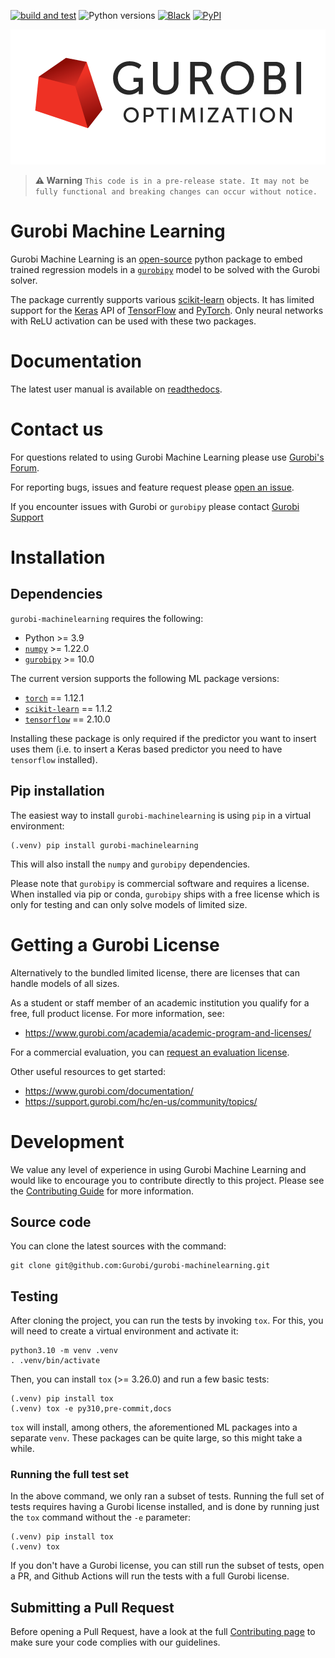 [![build and test](https://github.com/Gurobi/gurobi-machinelearning/actions/workflows/push.yml/badge.svg)](https://github.com/Gurobi/gurobi-machinelearning/actions/workflows/push.yml)
![Python versions](https://img.shields.io/badge/python-3.9%20|%203.10-blue)
[![Black](https://img.shields.io/badge/code%20style-black-000000.svg)](https://github.com/psf/black)
[![PyPI](https://img.shields.io/pypi/v/gurobipy)](https://pypi.org/project/gurobipy)

![Gurobi](docs/source/_static/image8.png)


> **⚠ Warning**
> ```This code is in a pre-release state. It may not be fully functional and breaking changes can occur without notice.```

# Gurobi Machine Learning

Gurobi Machine Learning is an [open-source](https://gurobi-optimization-gurobi-machine-learning.readthedocs-hosted.com/en/latest/meta-license.html) python package to embed trained regression models in a [`gurobipy`](https://pypi.org/project/gurobipy/) model to be solved with the Gurobi solver.

The package currently supports various [scikit-learn](https://scikit-learn.org/stable/) objects. It has limited support for the [Keras](https://keras.io/) API of [TensorFlow](https://www.tensorflow.org/) and [PyTorch](https://pytorch.org/). Only neural networks with ReLU activation can be used with these two packages.

# Documentation

The latest user manual is available on [readthedocs](https://gurobi-machinelearning.readthedocs.io/en/stable/).

# Contact us

For questions related to using Gurobi Machine Learning please use [Gurobi's Forum](https://support.gurobi.com/hc/en-us/community/topics).

For reporting bugs, issues and feature request please
[open an issue](https://github.com/Gurobi/gurobi-machinelearning/issues).

If you encounter issues with Gurobi or ``gurobipy`` please contact
[Gurobi Support](https://support.gurobi.com/hc/en-us)

# Installation

## Dependencies

`gurobi-machinelearning` requires the following:
- Python >= 3.9
- [`numpy`](https://pypi.org/project/numpy/) >= 1.22.0
- [`gurobipy`](https://pypi.org/project/gurobipy/) >= 10.0

The current version supports the following ML package versions:
- [`torch`](https://pypi.org/project/torch/1.12.1/) == 1.12.1
- [`scikit-learn`](https://pypi.org/project/scikit-learn/1.1.2/) == 1.1.2
- [`tensorflow`](https://pypi.org/project/tensorflow/2.10.0/) == 2.10.0

Installing these package is only required if the predictor you want to insert uses them
(i.e. to insert a Keras based predictor you need to have `tensorflow` installed).

## Pip installation

The easiest way to install `gurobi-machinelearning` is using `pip` in a virtual environment:
```shell
(.venv) pip install gurobi-machinelearning
```
This will also install the `numpy` and `gurobipy` dependencies.

Please note that `gurobipy` is commercial software and requires a license. When installed via pip or conda,
`gurobipy` ships with a free license which is only for testing and can only solve models of limited size.

# Getting a Gurobi License
Alternatively to the bundled limited license, there are licenses that can handle models of all sizes.

As a student or staff member of an academic institution you qualify for a free, full product license.
For more information, see:

* https://www.gurobi.com/academia/academic-program-and-licenses/

For a commercial evaluation, you can
[request an evaluation license](https://www.gurobi.com/free-trial/?utm_source=internal&utm_medium=documentation&utm_campaign=fy21_pipinstall_eval_pypipointer&utm_content=c_na&utm_term=pypi).

Other useful resources to get started:
* https://www.gurobi.com/documentation/
* https://support.gurobi.com/hc/en-us/community/topics/

# Development
We value any level of experience in using Gurobi Machine Learning and would like to encourage you to
contribute directly to this project. Please see the [Contributing Guide](CONTRIBUTING.md) for more information.

## Source code
You can clone the latest sources with the command:
```shell
git clone git@github.com:Gurobi/gurobi-machinelearning.git
```

## Testing
After cloning the project, you can run the tests by invoking `tox`. For this, you will need to create a virtual
environment and activate it:
```shell
python3.10 -m venv .venv
. .venv/bin/activate
```
Then, you can install `tox` (>= 3.26.0) and run a few basic tests:
```shell
(.venv) pip install tox
(.venv) tox -e py310,pre-commit,docs
```
`tox` will install, among others, the aforementioned ML packages into a separate `venv`. These packages can be quite
large, so this might take a while.

### Running the full test set
In the above command, we only ran a subset of tests. Running the full set of tests requires having a Gurobi license
installed, and is done by running just the `tox` command without the `-e` parameter:

```shell
(.venv) pip install tox
(.venv) tox
```

If you don't have a Gurobi license, you can still run the subset of tests, open a PR, and Github Actions will run the
tests with a full Gurobi license.

## Submitting a Pull Request
Before opening a Pull Request, have a look at the full [Contributing page](CONTRIBUTING.md) to make sure your code
complies with our guidelines.
